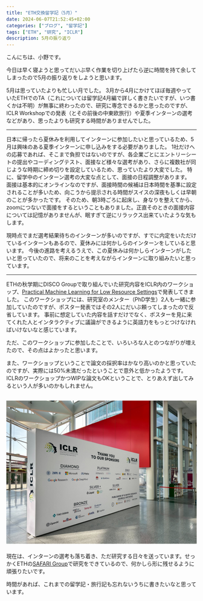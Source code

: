 ```yaml
---
title: "ETH交換留学記（5月）"
date: 2024-06-07T21:52:45+02:00
categories: ["ブログ", "留学記"]
tags: ["ETH", "研究", "ICLR"]
description: 5月の振り返り
---
```


こんにちは、小野です。

今日は早く寝ようと思ってだいぶ早く作業を切り上げたら逆に時間を持て余してしまったので5月の振り返りをしようと思います。

5月は思っていたよりも忙しい月でした。
3月から4月にかけてほぼ毎週やっていたETHでのTA（これについては留学記4月編で詳しく書きたいですが、いつ書くかは不明）が無事に終わったので、研究に専念できるかと思ったのですが、ICLR Workshopでの発表（とその前後の中東欧旅行）や夏季インターンの選考などがあり、思ったよりも研究する時間がありませんでした。

---

日本に帰ったら夏休みを利用してインターンに参加したいと思っているため、5月は興味のある夏季インターンに申し込みをする必要がありました。
1社だけへの応募であれば、そこまで負担ではないのですが、各企業ごとにエントリーシートの提出やコーディングテスト、面接など様々な選考があり、さらに複数社が同じような時期に締め切りを設定しているため、思っていたより大変でした。
特に、留学中のインターン選考の大変な点として、面接の日程調整があります。
面接は基本的にオンラインなのですが、面接時間の候補は日本時間を基準に設定されることが多いため、向こうから提示される時間がスイスの深夜もしくは早朝のことが多かったです。
そのため、朝3時ごろに起床し、身なりを整えてから、zoomにつないで面接をするということもありました。正直そのときの面接内容については記憶がありませんが、眠すぎて逆にリラックス出来ていたような気もします。

現時点でまだ選考結果待ちのインターンが多いのですが、すでに内定をいただけているインターンもあるので、夏休みには何かしらのインターンをしていると思います。
今後の進路を考えるうえで、この夏休みは何かしらインターンがしたいと思っていたので、将来のことを考えながらインターンに取り組みたいと思っています。

---

ETHの秋学期にDISCO Groupで取り組んでいた研究内容をICLR内のワークショップ、[Practical Machine Learning for Low Resource Settings](https://pml4dc.github.io/iclr2024/)で発表してきました。
このワークショップには、研究室のメンター（PhD学生）2人も一緒に参加していたのですが、ポスター発表ではその2人にだいぶ頼ってしまったので反省しています。
事前に想定していた内容を話すだけでなく、ポスターを見に来てくれた人とインタラクティブに議論ができるように英語力をもっとつけなければいけないなと感じています。

ただ、このワークショップに参加したことで、いろいろな人とのつながりが増えたので、その点はよかったと思います。

また、ワークショップということで論文の採択率はかなり高いのかと思っていたのですが、実際には50%未満だったということで意外と低かったようです。
ICLRのワークショップかつWIPな論文もOKということで、とりあえず出してみるという人が多いのかもしれません。

![ICLR](/img/2024/05/iclr.jpg#center)
---

現在は、インターンの選考も落ち着き、ただ研究する日々を送っています。せっかくETHの[SAFARI Group](https://safari.ethz.ch/)で研究をできているので、何かしら形に残せるように頑張りたいです。

時間があれば、これまでの留学記・旅行記も忘れないうちに書きたいなと思っています。
